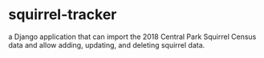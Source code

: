 # squirrel-tracker
a Django application that can import the 2018 Central Park Squirrel Census data and allow adding, updating, and deleting squirrel data. 
